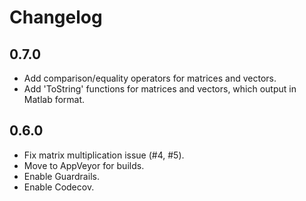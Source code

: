 # Changelog

## 0.7.0

- Add comparison/equality operators for matrices and vectors.
- Add 'ToString' functions for matrices and vectors, which output in Matlab format.

## 0.6.0

- Fix matrix multiplication issue (#4, #5).
- Move to AppVeyor for builds.
- Enable Guardrails.
- Enable Codecov.
